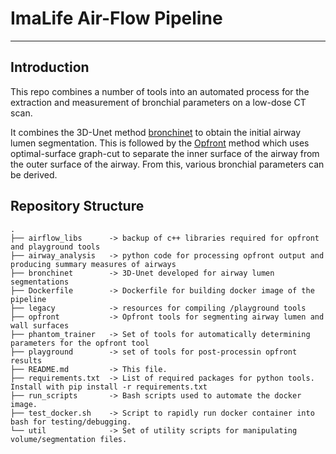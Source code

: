 # ImaLife Air-Flow Pipeline

-------------------

## Introduction
This repo combines a number of tools into an automated process for the
extraction and measurement of bronchial parameters on a low-dose CT scan.

It combines the 3D-Unet method [bronchinet](/bronchinet) to obtain the initial airway lumen segmentation.
This is followed by the [Opfront](/opfront) method which uses optimal-surface graph-cut to separate the inner surface of the airway from the outer surface of the airway.
From this, various bronchial parameters can be derived.

## Repository Structure
    .
    ├── airflow_libs      -> backup of c++ libraries required for opfront and playground tools   
    ├── airway_analysis   -> python code for processing opfront output and producing summary measures of airways  
    ├── bronchinet        -> 3D-Unet developed for airway lumen segmentations
    ├── Dockerfile        -> Dockerfile for building docker image of the pipeline  
    ├── legacy            -> resources for compiling /playground tools  
    ├── opfront           -> Opfront tools for segmenting airway lumen and wall surfaces  
    ├── phantom_trainer   -> Set of tools for automatically determining parameters for the opfront tool  
    ├── playground        -> set of tools for post-processin opfront results  
    ├── README.md         -> This file.  
    ├── requirements.txt  -> List of required packages for python tools. Install with pip install -r requirements.txt  
    ├── run_scripts       -> Bash scripts used to automate the docker image. 
    ├── test_docker.sh    -> Script to rapidly run docker container into bash for testing/debugging.  
    └── util              -> Set of utility scripts for manipulating volume/segmentation files.
